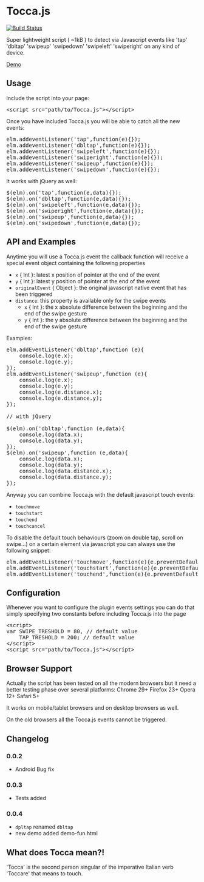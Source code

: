 Tocca.js
========

[![Build Status](https://travis-ci.org/GianlucaGuarini/Tocca.js.png?branch=master)](https://travis-ci.org/GianlucaGuarini/Tocca.js)

Super lightweight script ( ~1kB ) to detect via Javascript events like 'tap' 'dbltap' 'swipeup'  'swipedown'  'swipeleft'  'swiperight' on any kind of device.

<a href="http://gianlucaguarini.github.io/Tocca.js/demo-fun.html" target="_blank">Demo</a>

## Usage

Include the script into your page:
<pre lang="html">
&lt;script src="path/to/Tocca.js"&gt;&lt;/script&gt;
</pre>

Once you have included Tocca.js you will be able to catch all the new events:

<pre lang="javascript">
elm.addeventListener('tap',function(e){});
elm.addeventListener('dbltap',function(e){});
elm.addeventListener('swipeleft',function(e){});
elm.addeventListener('swiperight',function(e){});
elm.addeventListener('swipeup',function(e){});
elm.addeventListener('swipedown',function(e){});
</pre>

It works with jQuery as well:
<pre lang="javascript">
$(elm).on('tap',function(e,data){});
$(elm).on('dbltap',function(e,data){});
$(elm).on('swipeleft',function(e,data){});
$(elm).on('swiperight',function(e,data){});
$(elm).on('swipeup',function(e,data){});
$(elm).on('swipedown',function(e,data){});
</pre>

## API and Examples

Anytime you will use a Tocca.js event the callback function will receive a special event object containing the following properties

 - <code>x</code> { Int }: latest x position of pointer at the end of the event
 - <code>y</code> { Int }: latest y position of pointer at the end of the event
 - <code>originalEvent</code> { Object }: the original javascript native event that has been triggered
 - <code>distance</code>: this property is available only for the swipe events
 	- <code>x</code> { Int }: the x absolute difference between the beginning and the end of the swipe gesture 
 	- <code>y</code> { Int }: the y absolute difference between the beginning and the end of the swipe gesture

Examples:

<pre lang="javascript">
elm.addEventListener('dbltap',function (e){
	console.log(e.x);
	console.log(e.y);
});
elm.addEventListener('swipeup',function (e){
	console.log(e.x);
	console.log(e.y);
	console.log(e.distance.x);
	console.log(e.distance.y);
});

// with jQuery

$(elm).on('dbltap',function (e,data){
	console.log(data.x);
	console.log(data.y);
});
$(elm).on('swipeup',function (e,data){
	console.log(data.x);
	console.log(data.y);
	console.log(data.distance.x);
	console.log(data.distance.y);
});
</pre>


Anyway you can combine Tocca.js with the default javascript touch events:

 - <code>touchmove</code>
 - <code>touchstart</code>
 - <code>touchend</code>
 - <code>touchcancel</code>

To disable the default touch behaviours (zoom on double tap, scroll on swipe...) on a certain element via javascript you can always use the following snippet:

<pre lang="javascript">
elm.addEventListener('touchmove',function(e){e.preventDefault()});
elm.addEventListener('touchstart',function(e){e.preventDefault()});
elm.addEventListener('touchend',function(e){e.preventDefault()});
</pre>


## Configuration

Whenever you want to configure the plugin events settings you can do that simply specifying two constants before including Tocca.js into the page

<pre lang="html">
&lt;script&gt;
var SWIPE_TRESHOLD = 80, // default value
	TAP_TRESHOLD = 200; // default value
&lt;/script&gt;
&lt;script src="path/to/Tocca.js"&gt;&lt;/script&gt;
</pre>

## Browser Support

Actually the script has been tested on all the modern browsers but it need a better testing phase over several platforms: Chrome 29+ Firefox 23+ Opera 12+ Safari 5+

It works on mobile/tablet browsers and on desktop browsers as well.

On the old browsers all the Tocca.js events cannot be triggered.

## Changelog

### 0.0.2
 - Android Bug fix

### 0.0.3
 - Tests added

### 0.0.4
 - <code>dpltap</code> renamed <code>dbltap</code>
 - new demo added demo-fun.html

## What does Tocca mean?!

'Tocca' is the second person singular of the imperative Italian verb 'Toccare' that means to touch.
